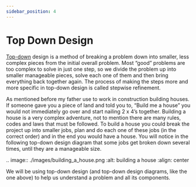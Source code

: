 ```yaml
---
sidebar_position: 4
---
```


# Top Down Design


<a href='https://en.wikipedia.org/wiki/Top-down_and_bottom-up_design'>Top-down</a> design is a method of breaking a problem down into smaller, less complex pieces from the initial overall problem. Most “good” problems are too complex to solve in just one step, so we divide the problem up into smaller manageable pieces, solve each one of them and then bring everything back together again. The process of making the steps more and more specific in top-down design is called stepwise refinement.

As mentioned before my father use to work in construction building houses. If someone gave you a piece of land and told you to, “Build me a house” you would not immediately go over and start nailing 2 x 4’s together. Building a house is a very complex adventure, not to mention there are many rules, codes and laws that must be followed. To build a house you could break the project up into smaller jobs, plan and do each one of these jobs (in the correct order) and in the end you would have a house. You will notice in the following top-down design diagram that some jobs get broken down several times, until they are a manageable size.

.. image:: ./images/building_a_house.png
   :alt: building a house
   :align: center

We will be using top-down design (and top-down design diagrams, like the one above) to help us understand a problem and all its components.